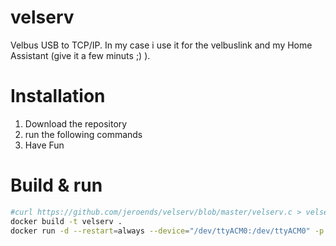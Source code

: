 # velserv
Velbus USB to TCP/IP.
In my case i use it for the velbuslink and my Home Assistant (give it a few minuts ;) ).

# Installation
1. Download the repository
2. run the following commands
3. Have Fun

# Build & run
```bash
#curl https://github.com/jeroends/velserv/blob/master/velserv.c > velserv.c # Curl only if the file is not working.
docker build -t velserv .
docker run -d --restart=always --device="/dev/ttyACM0:/dev/ttyACM0" -p 3788:3788 -t velserv
```
